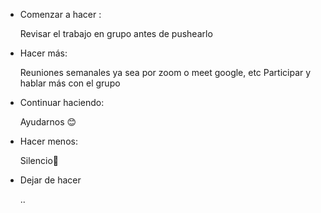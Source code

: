 
- Comenzar a hacer :

   Revisar el trabajo en grupo antes de pushearlo

- Hacer más:

   Reuniones semanales ya sea por zoom o meet google, etc
   Participar y hablar más con el grupo

- Continuar haciendo:

   Ayudarnos 😊

- Hacer menos:

   Silencio👻

- Dejar de hacer 

  ..
